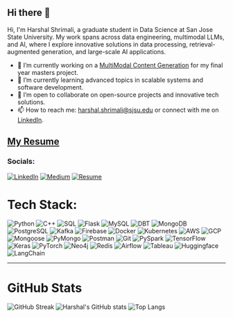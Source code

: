 ## Hi there 👋

Hi, I'm Harshal Shrimali, a graduate student in Data Science at San Jose State University. My work spans across data engineering, multimodal LLMs, and AI, where I explore innovative solutions in data processing, retrieval-augmented generation, and large-scale AI applications.
 

- 🔭 I’m currently working on a [MultiModal Content Generation](https://github.com/VishalYeole/Multimodal-Content-Generator) for my final year masters project.
- 🌱 I’m currently learning advanced topics in scalable systems and software development.
- 👯 I’m open to collaborate on open-source projects and innovative tech solutions.
- 📫 How to reach me: harshal.shrimali@sjsu.edu or connect with me on [LinkedIn](https://www.linkedin.com/in/harshalshrimali/).
 
## [My Resume](https://github.com/akshat235/akshat235/blob/main/Akshat_Gupta_SDE.pdf)
 
### Socials:
[![LinkedIn](https://img.shields.io/badge/LinkedIn-%230077B5.svg?logo=linkedin&logoColor=white)](https://www.linkedin.com/in/harshalshrimali/) 
[![Medium](https://img.shields.io/badge/Medium-12100E?style=for-the-badge&logo=medium&logoColor=white)](https://harshalshrimali.medium.com/) 
[![Resume](https://img.shields.io/badge/Resume-8CA1AF?style=for-the-badge&logo=read-the-docs&logoColor=white)](https://github.com/shrimaliharshal/shrimaliharshal/blob/main/DS_HarshalShrimali_Resume.pdf)
 
 
# Tech Stack:
![Python](https://img.shields.io/badge/Python-3776AB?style=for-the-badge&logo=python&logoColor=white)
![C++](https://img.shields.io/badge/C%2B%2B-00599C?style=for-the-badge&logo=c%2B%2B&logoColor=white)
![SQL](https://img.shields.io/badge/SQL-4479A1?style=for-the-badge&logo=postgresql&logoColor=white)
![Flask](https://img.shields.io/badge/Flask-000000?style=for-the-badge&logo=flask&logoColor=white)
![MySQL](https://img.shields.io/badge/MySQL-005C84?style=for-the-badge&logo=mysql&logoColor=white)
![DBT](https://img.shields.io/badge/dbt-FF694B?style=for-the-badge&logo=dbt&logoColor=white)
![MongoDB](https://img.shields.io/badge/MongoDB-47A248?style=for-the-badge&logo=mongodb&logoColor=white)
![PostgreSQL](https://img.shields.io/badge/PostgreSQL-4169E1?style=for-the-badge&logo=postgresql&logoColor=white)
![Kafka](https://img.shields.io/badge/Kafka-231F20?style=for-the-badge&logo=apache-kafka&logoColor=white)
![Firebase](https://img.shields.io/badge/Firebase-FFCA28?style=for-the-badge&logo=firebase&logoColor=black)
![Docker](https://img.shields.io/badge/Docker-2496ED?style=for-the-badge&logo=docker&logoColor=white)
![Kubernetes](https://img.shields.io/badge/Kubernetes-326CE5?style=for-the-badge&logo=kubernetes&logoColor=white)
![AWS](https://img.shields.io/badge/AWS-232F3E?style=for-the-badge&logo=amazon-aws&logoColor=white)
![GCP](https://img.shields.io/badge/GCP-4285F4?style=for-the-badge&logo=google-cloud&logoColor=white)
![Mongoose](https://img.shields.io/badge/Mongoose-880000?style=for-the-badge&logo=mongoose&logoColor=white)
![PyMongo](https://img.shields.io/badge/PyMongo-47A248?style=for-the-badge&logo=mongodb&logoColor=white)
![Postman](https://img.shields.io/badge/Postman-FF6C37?style=for-the-badge&logo=postman&logoColor=white)
![Git](https://img.shields.io/badge/Git-F05032?style=for-the-badge&logo=git&logoColor=white)
![PySpark](https://img.shields.io/badge/PySpark-E25A1C?style=for-the-badge&logo=apache-spark&logoColor=white)
![TensorFlow](https://img.shields.io/badge/TensorFlow-FF6F00?style=for-the-badge&logo=tensorflow&logoColor=white)
![Keras](https://img.shields.io/badge/Keras-D00000?style=for-the-badge&logo=keras&logoColor=white)
![PyTorch](https://img.shields.io/badge/PyTorch-EE4C2C?style=for-the-badge&logo=pytorch&logoColor=white)
![Neo4j](https://img.shields.io/badge/Neo4j-018bff?style=for-the-badge&logo=neo4j&logoColor=white)
![Redis](https://img.shields.io/badge/redis-%23DD0031.svg?&style=for-the-badge&logo=redis&logoColor=white)
![Airflow](https://img.shields.io/badge/Airflow-017CEE?style=for-the-badge&logo=Apache%20Airflow&logoColor=white)
![Tableau](https://img.shields.io/badge/Tableau-E97627?style=for-the-badge&logo=Tableau&logoColor=white)
![Huggingface](https://img.shields.io/badge/-HuggingFace-FDEE21?style=for-the-badge&logo=HuggingFace&logoColor=black)
![LangChain](https://img.shields.io/badge/langchain-1C3C3C?style=for-the-badge&logo=langchain&logoColor=white)

 
---
 
# GitHub Stats
![GitHub Streak](https://github-readme-streak-stats.herokuapp.com?user=shrimaliharshal&theme=blueberry-duo)
![Harshal's GitHub stats](https://github-readme-stats.vercel.app/api?username=shrimaliharshal&show_icons=true&theme=dark&rank_icon=github)
![Top Langs](https://github-readme-stats.vercel.app/api/top-langs/?username=shrimaliharshal&size_weight=0.5&count_weight=0.5&layout=compact&theme=dark)
<!--
![GitHub Trophies](https://github-profile-trophy.vercel.app/?username=akshat235&theme=darkhub&no-frame=true&row=1&column=7&margin-w=10&margin-h=10)
--><!--
**shrimaliharshal/shrimaliharshal** is a ✨ _special_ ✨ repository because its `README.md` (this file) appears on your GitHub profile.

Here are some ideas to get you started:

- 🔭 I’m currently working on ...
- 🌱 I’m currently learning ...
- 👯 I’m looking to collaborate on ...
- 🤔 I’m looking for help with ...
- 💬 Ask me about ...
- 📫 How to reach me: ...
- 😄 Pronouns: ...
- ⚡ Fun fact: ...
-->
